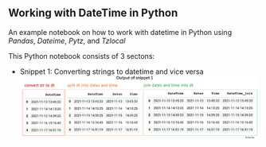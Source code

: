 ## Working with DateTime in Python

An example notebook on how to work with datetime in Python using *Pandas*, *Dateime*, *Pytz*, and *Tzlocal* 

This Python notebook consists of 3 sectons:

- Snippet 1: Converting strings to datetime and vice versa 
![alt text](Output_Snippet1.png)
